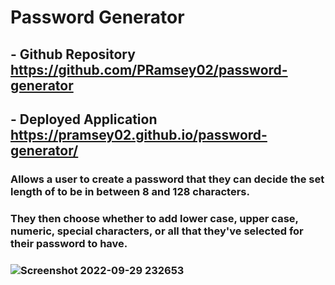 # Password Generator

## - Github Repository https://github.com/PRamsey02/password-generator
## - Deployed Application https://pramsey02.github.io/password-generator/

### Allows a user to create a password that they can decide the set length of to be in between 8 and 128 characters. 
### They then choose whether to add lower case, upper case, numeric, special characters, or all that they've selected for their password to have. 

### ![Screenshot 2022-09-29 232653](https://user-images.githubusercontent.com/113738082/193191530-8ca4ff37-3279-43a0-96b3-4e65bb75d362.png)
